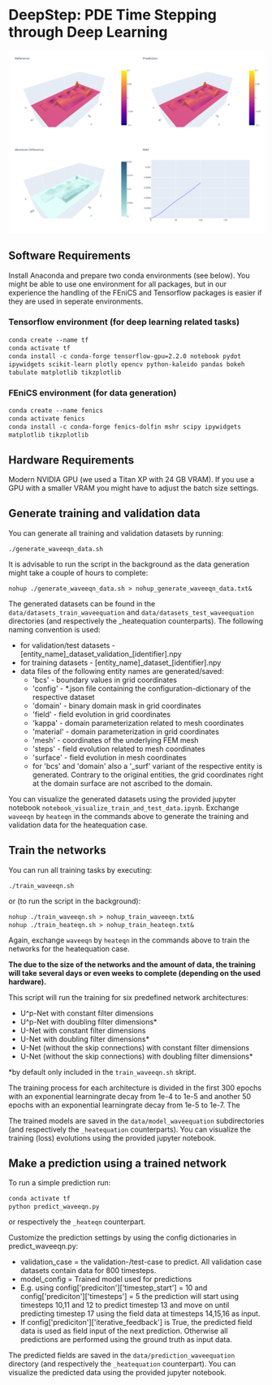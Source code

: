 # DeepStep: PDE Time Stepping through Deep Learning

![Comparison of prediction and ground truth after 100 prediction-steps](images/wave_after_100_steps.png)

## Software Requirements

Install Anaconda and prepare two conda environments (see below). You might be able to use one environment for all packages, but in our experience the handling of the FEniCS and Tensorflow packages is easier if they are used in seperate environments.

### Tensorflow environment (for deep learning related tasks)

    conda create --name tf
    conda activate tf
    conda install -c conda-forge tensorflow-gpu=2.2.0 notebook pydot ipywidgets scikit-learn plotly opencv python-kaleido pandas bokeh tabulate matplotlib tikzplotlib


### FEniCS environment (for data generation)

    conda create --name fenics
    conda activate fenics
    conda install -c conda-forge fenics-dolfin mshr scipy ipywidgets matplotlib tikzplotlib

## Hardware Requirements

Modern NVIDIA GPU (we used a Titan XP with 24 GB VRAM). If you use a GPU with a smaller VRAM you might have to adjust the batch size settings.

## Generate training and validation data

You can generate all training and validation datasets by running:

    ./generate_waveeqn_data.sh

It is advisable to run the script in the background as the data generation might take a couple of hours to complete:

    nohup ./generate_waveeqn_data.sh > nohup_generate_waveeqn_data.txt&

The generated datasets can be found in the `data/datasets_train_waveequation` and `data/datasets_test_waveequation` directories (and respectively the _heatequation counterparts). The following naming convention is used:

  - for validation/test datasets - [entity_name]\_dataset_validation\_[identifier].npy
  - for training datasets - [entity_name]\_dataset\_[identifier].npy
  - data files of the following entity names are generated/saved:
    - 'bcs'  - boundary values in grid coordinates
    - 'config' - *.json file containing the configuration-dictionary of the respective dataset
    - 'domain' - binary domain mask in grid coordinates
    - 'field' - field evolution in grid coordinates
    - 'kappa' - domain parameterization related to mesh coordinates
    - 'material' - domain parameterization in grid coordinates
    - 'mesh' - coordinates of the underlying FEM mesh
    - 'steps' - field evolution related to mesh coordinates
    - 'surface' - field evolution in mesh coordinates
    - for 'bcs' and 'domain' also a '_surf' variant of the respective entity is generated. Contrary to the original entities, the grid coordinates right at the domain surface are not ascribed to the domain. 

You can visualize the generated datasets using the provided jupyter notebook `notebook_visualize_train_and_test_data.ipynb`. Exchange `waveeqn` by `heateqn` in the commands above to generate the training and validation data for the heatequation case.

## Train the networks

You can run all training tasks by executing:

    ./train_waveeqn.sh

or (to run the script in the background):

    nohup ./train_waveeqn.sh > nohup_train_waveeqn.txt&
    nohup ./train_heateqn.sh > nohup_train_heateqn.txt&

Again, exchange `waveeqn` by `heateqn` in the commands above to train the networks for the heatequation case.

**The due to the size of the networks and the amount of data, the training will take several days or even weeks to complete (depending on the used hardware).**

This script will run the training for six predefined network architectures: 

- U^p-Net with constant filter dimensions
- U^p-Net with doubling filter dimensions*
- U-Net with constant filter dimensions
- U-Net with doubling filter dimensions*
- U-Net (without the skip connections) with constant filter dimensions
- U-Net (without the skip connections) with doubling filter dimensions*

*by default only included in the `train_waveeqn.sh` skript.

The training process for each architecture is divided in the first 300 epochs with an exponential learningrate decay from 1e-4 to 1e-5 and another 50 epochs with an exponential learningrate decay from 1e-5 to 1e-7. The 

The trained models are saved in the `data/model_waveequation` subdirectories (and respectively the `_heatequation` counterparts). You can visualize the training (loss) evolutions using the provided jupyter notebook.


## Make a prediction using a trained network

To run a simple prediction run:

    conda activate tf
    python predict_waveeqn.py  

or respectively the `_heateqn` counterpart.

Customize the prediction settings by using the config dictionaries in predict_waveeqn.py:
- validation_case = the validation-/test-case to predict. All validation case datasets contain data for 800 timesteps.
- model_config = Trained model used for predictions
- E.g. using config['prediciton']['timestep_start'] = 10 and config['prediciton']['timesteps'] = 5 the prediction will start using timesteps 10,11 and 12 to predict timestep 13 and move on until predicting timestep 17 using the field data at timesteps 14,15,16 as input.
- If config['prediciton']['iterative_feedback'] is True, the predicted field data is used as field input of the next prediction. Otherwise all predictions are performed using the ground truth as input data.

The predicted fields are saved in the `data/prediction_waveequation` directory (and respectively the `_heatequation` counterpart). You can visualize the predicted data using the provided jupyter notebook.



